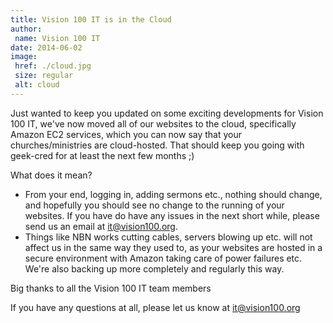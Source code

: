 ```yaml
---
title: Vision 100 IT is in the Cloud
author:
 name: Vision 100 IT
date: 2014-06-02
image:
 href: ./cloud.jpg
 size: regular
 alt: cloud
---
```


Just wanted to keep you updated on some exciting developments for Vision 100 IT, we've now moved all of our websites to the cloud, specifically Amazon EC2 services, which you can now say that your churches/ministries are cloud-hosted.  That should keep you going with geek-cred for at least the next few months ;)

What does it mean?

- From your end, logging in, adding sermons etc., nothing should change, and hopefully you should see no change to the running of your websites.  If you have do have any issues in the next short while, please send us an email at [it@vision100.org](it@vision100.org).
- Things like NBN works cutting cables, servers blowing up etc. will not affect us in the same way they used to, as your websites are hosted in a secure environment with Amazon taking care of power failures etc.  We're also backing up more completely and regularly this way.

Big thanks to all the Vision 100 IT team members 

If you have any questions at all, please let us know at [it@vision100.org](it@vision100.org)
